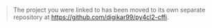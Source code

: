 
> The project you were linked to has been moved to its own separate repository at https://github.com/digikar99/py4cl2-cffi.
